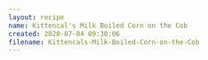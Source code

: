 ```yaml
---
layout: recipe
name: Kittencal's Milk Boiled Corn on the Cob
created: 2020-07-04 09:30:06
filename: Kittencals-Milk-Boiled-Corn-on-the-Cob
---
```


